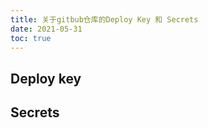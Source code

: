 ```yaml
---
title: 关于gitbub仓库的Deploy Key 和 Secrets
date: 2021-05-31
toc: true 
---
```




##   Deploy key







## Secrets

